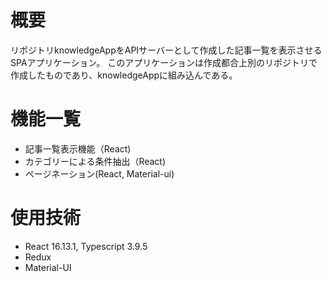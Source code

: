 # 概要
リポジトリknowledgeAppをAPIサーバーとして作成した記事一覧を表示させるSPAアプリケーション。
このアプリケーションは作成都合上別のリポジトリで作成したものであり、knowledgeAppに組み込んである。

# 機能一覧
- 記事一覧表示機能（React)
- カテゴリーによる条件抽出（React)
- ページネーション(React, Material-ui)

#  使用技術
- React 16.13.1, Typescript 3.9.5
- Redux
- Material-UI
